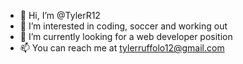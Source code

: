 - 👋 Hi, I’m @TylerR12
- 👀 I’m interested in coding, soccer and working out
- 🌱 I’m currently looking for a web developer position  
- 📫 You can reach me at tylerruffolo12@gmail.com

<!---
TylerR12/TylerR12 is a ✨ special ✨ repository because its `README.md` (this file) appears on your GitHub profile.
You can click the Preview link to take a look at your changes.
--->
